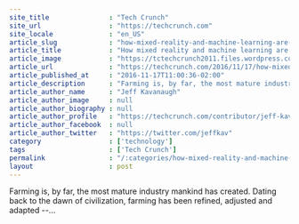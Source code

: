 ```yaml
---
site_title               : "Tech Crunch"
site_url                 : "https://techcrunch.com"
site_locale              : "en_US"
article_slug             : "how-mixed-reality-and-machine-learning-are-driving-innovation-in-farming"
article_title            : "How mixed reality and machine learning are driving innovation in farming"
article_image            : "https://tctechcrunch2011.files.wordpress.com/2015/10/farming.jpg?w=764&h=400&crop=1"
article_url              : "https://techcrunch.com/2016/11/17/how-mixed-reality-and-machine-learning-are-driving-innovation-in-farming/"
article_published_at     : "2016-11-17T11:00:36-02:00"
article_description      : "Farming is, by far, the most mature industry mankind has created. Dating back to the dawn of civilization, farming has been refined, adjusted and adapted --..."
article_author_name      : "Jeff Kavanaugh"
article_author_image     : null
article_author_biography : null
article_author_profile   : "https://techcrunch.com/contributor/jeff-kavanaugh/"
article_author_facebook  : null
article_author_twitter   : "https://twitter.com/jeffkav"
category                 : ['technology']
tags                     : ['Tech Crunch']
permalink                : "/:categories/how-mixed-reality-and-machine-learning-are-driving-innovation-in-farming/"
layout                   : post
---
```


Farming is, by far, the most mature industry mankind has created. Dating back to the dawn of civilization, farming has been refined, adjusted and adapted --...
